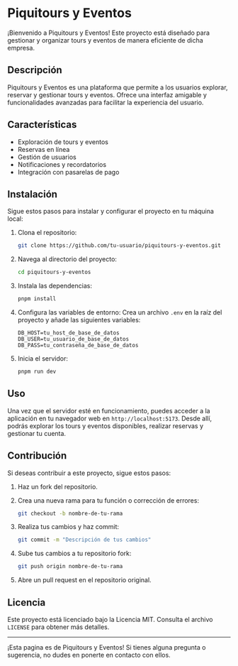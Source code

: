 # Piquitours y Eventos

¡Bienvenido a Piquitours y Eventos! Este proyecto está diseñado para gestionar y organizar tours y eventos de manera eficiente de dicha empresa.

## Descripción

Piquitours y Eventos es una plataforma que permite a los usuarios explorar, reservar y gestionar tours y eventos. Ofrece una interfaz amigable y funcionalidades avanzadas para facilitar la experiencia del usuario.

## Características

- Exploración de tours y eventos
- Reservas en línea
- Gestión de usuarios
- Notificaciones y recordatorios
- Integración con pasarelas de pago

## Instalación

Sigue estos pasos para instalar y configurar el proyecto en tu máquina local:

1. Clona el repositorio:

   ```bash
   git clone https://github.com/tu-usuario/piquitours-y-eventos.git
   ```

2. Navega al directorio del proyecto:

   ```bash
   cd piquitours-y-eventos
   ```

3. Instala las dependencias:

   ```bash
   pnpm install
   ```

4. Configura las variables de entorno:
   Crea un archivo `.env` en la raíz del proyecto y añade las siguientes variables:

   ```
   DB_HOST=tu_host_de_base_de_datos
   DB_USER=tu_usuario_de_base_de_datos
   DB_PASS=tu_contraseña_de_base_de_datos
   ```

5. Inicia el servidor:
   ```bash
   pnpm run dev
   ```

## Uso

Una vez que el servidor esté en funcionamiento, puedes acceder a la aplicación en tu navegador web en `http://localhost:5173`. Desde allí, podrás explorar los tours y eventos disponibles, realizar reservas y gestionar tu cuenta.

## Contribución

Si deseas contribuir a este proyecto, sigue estos pasos:

1. Haz un fork del repositorio.
2. Crea una nueva rama para tu función o corrección de errores:

   ```bash
   git checkout -b nombre-de-tu-rama
   ```

3. Realiza tus cambios y haz commit:

   ```bash
   git commit -m "Descripción de tus cambios"
   ```

4. Sube tus cambios a tu repositorio fork:

   ```bash
   git push origin nombre-de-tu-rama
   ```

5. Abre un pull request en el repositorio original.

## Licencia

Este proyecto está licenciado bajo la Licencia MIT. Consulta el archivo `LICENSE` para obtener más detalles.

---

¡Esta pagina es de Piquitours y Eventos! Si tienes alguna pregunta o sugerencia, no dudes en ponerte en contacto con ellos.
